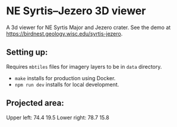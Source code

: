 # NE Syrtis–Jezero 3D viewer

A 3d viewer for NE Syrtis Major and Jezero crater.
See the demo at https://birdnest.geology.wisc.edu/syrtis-jezero.

## Setting up:

Requires `mbtiles` files for imagery layers to be in `data` directory.

- `make` installs for production using Docker.
- `npm run dev` installs for local development.

## Projected area:

Upper left: 74.4 19.5
Lower right: 78.7 15.8
